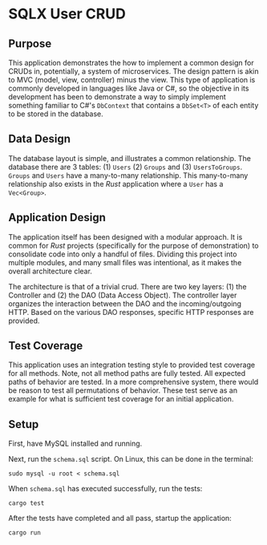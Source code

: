 # SQLX User CRUD

## Purpose

This application demonstrates the how to implement a common design for CRUDs in, potentially, a system of microservices.
The design pattern is akin to MVC (model, view, controller) minus the view.
This type of application is commonly developed in languages like Java or C#, so the objective in its development has been
to demonstrate a way to simply implement something familiar to C#'s `DbContext` that contains a `DbSet<T>` of each entity
to be stored in the database.

## Data Design

The database layout is simple, and illustrates a common relationship. The database there are 3 tables: (1) `Users` (2)
`Groups` and (3) `UsersToGroups`. `Groups` and `Users` have a many-to-many relationship. This many-to-many relationship
also exists in the *Rust* application where a `User` has a `Vec<Group>`.

## Application Design

The application itself has been designed with a modular approach. It is common for *Rust* projects (specifically for the
purpose of demonstration) to consolidate code into only a handful of files. Dividing this project into multiple modules, 
and many small files was intentional, as it makes the overall architecture clear.

The architecture is that of a trivial crud. There are two key layers: (1) the Controller and (2) the DAO (Data Access 
Object). The controller layer organizes the interaction between the DAO and the incoming/outgoing HTTP. Based on the 
various DAO responses, specific HTTP responses are provided.

## Test Coverage

This application uses an integration testing style to provided test coverage for all methods. Note, not all method paths
are fully tested. All expected paths of behavior are tested. In a more comprehensive system, there would be reason to test
all permutations of behavior. These test serve as an example for what is sufficient test coverage for an initial 
application.

## Setup

First, have MySQL installed and running.

Next, run the `schema.sql` script. On Linux, this can be done in the terminal:
```shell
sudo mysql -u root < schema.sql
```

When `schema.sql` has executed successfully, run the tests:
```shell
cargo test
```

After the tests have completed and all pass, startup the application:
```shell
cargo run
```
